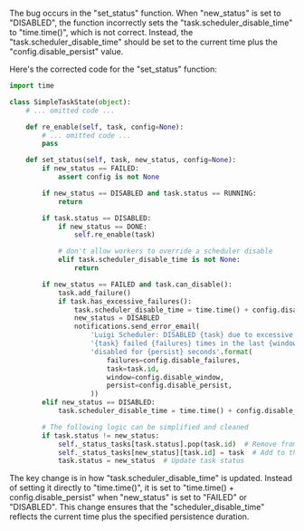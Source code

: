 The bug occurs in the "set_status" function. When "new_status" is set to "DISABLED", the function incorrectly sets the "task.scheduler_disable_time" to "time.time()", which is not correct. Instead, the "task.scheduler_disable_time" should be set to the current time plus the "config.disable_persist" value.

Here's the corrected code for the "set_status" function:

```python
import time

class SimpleTaskState(object):
    # ... omitted code ...

    def re_enable(self, task, config=None):
        # ... omitted code ...
        pass

    def set_status(self, task, new_status, config=None):
        if new_status == FAILED:
            assert config is not None

        if new_status == DISABLED and task.status == RUNNING:
            return

        if task.status == DISABLED:
            if new_status == DONE:
                self.re_enable(task)

            # don't allow workers to override a scheduler disable
            elif task.scheduler_disable_time is not None:
                return

        if new_status == FAILED and task.can_disable():
            task.add_failure()
            if task.has_excessive_failures():
                task.scheduler_disable_time = time.time() + config.disable_persist  # Update scheduler_disable_time
                new_status = DISABLED
                notifications.send_error_email(
                    'Luigi Scheduler: DISABLED {task} due to excessive failures'.format(task=task.id),
                    '{task} failed {failures} times in the last {window} seconds, so it is being '
                    'disabled for {persist} seconds'.format(
                        failures=config.disable_failures,
                        task=task.id,
                        window=config.disable_window,
                        persist=config.disable_persist,
                    ))
        elif new_status == DISABLED:
            task.scheduler_disable_time = time.time() + config.disable_persist  # Update scheduler_disable_time

        # The following logic can be simplified and cleaned
        if task.status != new_status:
            self._status_tasks[task.status].pop(task.id)  # Remove from previous status
            self._status_tasks[new_status][task.id] = task  # Add to the new status
            task.status = new_status  # Update task status
```

The key change is in how "task.scheduler_disable_time" is updated. Instead of setting it directly to "time.time()", it is set to "time.time() + config.disable_persist" when "new_status" is set to "FAILED" or "DISABLED". This change ensures that the "scheduler_disable_time" reflects the current time plus the specified persistence duration.